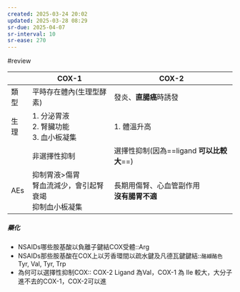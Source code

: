 ```yaml
---
created: 2025-03-24 20:02
updated: 2025-03-28 08:29
sr-due: 2025-04-07
sr-interval: 10
sr-ease: 270
---
```

#review

|     | COX-1                              | COX-2                         |
| --- | ---------------------------------- | ----------------------------- |
| 類型  | 平時存在體內(生理型酵素)                      | 發炎、**直腸癌**時誘發                 |
| 生理  | 1. 分泌胃液<br>2. 腎臟功能<br>3. 血小板凝集     | 1. 體溫升高                       |
|     | 非選擇性抑制                             | 選擇性抑制(因為==ligand **可以比較大**==) |
| AEs | 抑制胃液>傷胃<br>腎血流減少，會引起腎衰竭<br>抑制血小板凝集 | 長期用傷腎、心血管副作用<br>**沒有腸胃不適**    | <!--SR:!2025-04-01,4,290-->

##### 藥化
- NSAIDs哪些胺基酸以負離子鍵結COX受體::Arg <!--SR:!2025-03-29,1,250-->
- NSAIDs那些胺基酸在COX上以芳香環間以疏水鍵及凡德瓦鍵鍵結::`酪纈酪色` Tyr, Val, Tyr, Trp <!--SR:!2025-04-01,4,290-->
- 為何可以選擇性抑制COX:: COX-2 Ligand 為Val，COX-1 為 Ile 較大，大分子進不去的COX-1，COX-2可以進 <!--SR:!2025-04-01,4,290-->
